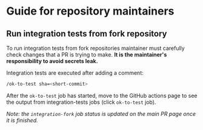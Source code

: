 # Guide for repository maintainers

## Run integration tests from fork repository

To run integration tests from fork repositories maintainer must carefully check changes that a PR is trying to make. **It is the maintainer's responsibility to avoid secrets leak.**

Integration tests are executed after adding a comment:

```bash
/ok-to-test sha=<short-commit>
```

After the `ok-to-test` job has started, move to the GitHub actions page to see the output from integration-tests jobs (click `ok-to-test` job).

*Note: the `integration-fork` job status is updated on the main PR page once it is finished.*
 